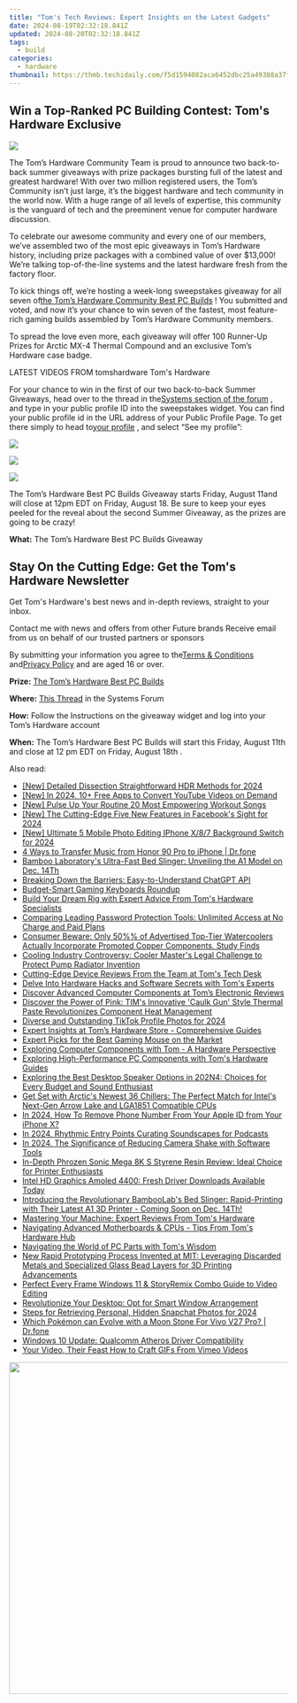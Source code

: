```yaml
---
title: "Tom's Tech Reviews: Expert Insights on the Latest Gadgets"
date: 2024-08-19T02:32:18.841Z
updated: 2024-08-20T02:32:18.841Z
tags:
  - build
categories:
  - hardware
thumbnail: https://thmb.techidaily.com/f5d1594082aca6452dbc25a49388a37fc7e84721f123ecd76572cb92530c4365.jpg
---
```


## Win a Top-Ranked PC Building Contest: Tom's Hardware Exclusive

![](https://cdn.mos.cms.futurecdn.net/2LkoLyxJEykn4ohbtaWZXK-320-80.jpg)

 The Tom’s Hardware Community Team is proud to announce two back-to-back summer giveaways with prize packages bursting full of the latest and greatest hardware! With over two million registered users, the Tom’s Community isn’t just large, it’s the biggest hardware and tech community in the world now. With a huge range of all levels of expertise, this community is the vanguard of tech and the preeminent venue for computer hardware discussion.

 To celebrate our awesome community and every one of our members, we’ve assembled two of the most epic giveaways in Tom’s Hardware history, including prize packages with a combined value of over $13,000! We’re talking top-of-the-line systems and the latest hardware fresh from the factory floor.

 To kick things off, we’re hosting a week-long sweepstakes giveaway for all seven of[the Tom’s Hardware Community Best PC Builds](https://tools.techidaily.com) ! You submitted and voted, and now it’s your chance to win seven of the fastest, most feature-rich gaming builds assembled by Tom’s Hardware Community members.

 To spread the love even more, each giveaway will offer 100 Runner-Up Prizes for Arctic MX-4 Thermal Compound and an exclusive Tom’s Hardware case badge.

 LATEST VIDEOS FROM tomshardware Tom's Hardware

 For your chance to win in the first of our two back-to-back Summer Giveaways, head over to the thread in the[Systems section of the forum](https://forums.tomshardware.com/threads/the-toms-hardware-best-pc-builds-giveaway.3101294/) , and type in your public profile ID into the sweepstakes widget. You can find your public profile id in the URL address of your Public Profile Page. To get there simply to head to[your profile](https://forums.tomshardware.com/account/account-details) , and select “See my profile”:

![](https://cdn.mos.cms.futurecdn.net/yihofD9io8DcCYF58PWSUG-320-80.png)

![](https://cdn.mos.cms.futurecdn.net/SczWStAC2ZSCMcj5ukvteY-320-80.png)

![](https://cdn.mos.cms.futurecdn.net/sv5D8pjDnYZSGjNZwQyA59-320-80.png)

 The Tom’s Hardware Best PC Builds Giveaway starts Friday, August 11and will close at 12pm EDT on Friday, August 18\. Be sure to keep your eyes peeled for the reveal about the second Summer Giveaway, as the prizes are going to be crazy!

**What:** The Tom’s Hardware Best PC Builds Giveaway

## Stay On the Cutting Edge: Get the Tom's Hardware Newsletter

 Get Tom's Hardware's best news and in-depth reviews, straight to your inbox.

 Contact me with news and offers from other Future brands  Receive email from us on behalf of our trusted partners or sponsors

 By submitting your information you agree to the[Terms & Conditions](https://futureplc.com/terms-conditions/) and[Privacy Policy](https://futureplc.com/privacy-policy/) and are aged 16 or over.

**Prize:** [The Tom’s Hardware Best PC Builds](https://tools.techidaily.com)

**Where:** [This Thread](https://forums.tomshardware.com/threads/the-toms-hardware-best-pc-builds-giveaway.3101294/) in the Systems Forum

**How:** Follow the Instructions on the giveaway widget and log into your Tom’s Hardware account

**When:** The Tom’s Hardware Best PC Builds will start this Friday, August 11th and close at 12 pm EDT on Friday, August 18th .

<ins class="adsbygoogle"
     style="display:block"
     data-ad-format="autorelaxed"
     data-ad-client="ca-pub-7571918770474297"
     data-ad-slot="1223367746"></ins>



<ins class="adsbygoogle"
     style="display:block"
     data-ad-client="ca-pub-7571918770474297"
     data-ad-slot="8358498916"
     data-ad-format="auto"
     data-full-width-responsive="true"></ins>

<span class="atpl-alsoreadstyle">Also read:</span>
<div><ul>
<li><a href="https://fox-direct.techidaily.com/new-detailed-dissection-straightforward-hdr-methods-for-2024/"><u>[New] Detailed Dissection  Straightforward HDR Methods for 2024</u></a></li>
<li><a href="https://facebook-record-videos.techidaily.com/new-in-2024-10plus-free-apps-to-convert-youtube-videos-on-demand/"><u>[New] In 2024, 10+ Free Apps to Convert YouTube Videos on Demand</u></a></li>
<li><a href="https://extra-skills.techidaily.com/new-pulse-up-your-routine-20-most-empowering-workout-songs/"><u>[New] Pulse Up Your Routine  20 Most Empowering Workout Songs</u></a></li>
<li><a href="https://facebook-videos.techidaily.com/new-the-cutting-edge-five-new-features-in-facebooks-sight-for-2024/"><u>[New] The Cutting-Edge Five  New Features in Facebook's Sight for 2024</u></a></li>
<li><a href="https://fox-direct.techidaily.com/new-ultimate-5-mobile-photo-editing-iphone-x87-background-switch-for-2024/"><u>[New] Ultimate 5 Mobile Photo Editing  IPhone X/8/7 Background Switch for 2024</u></a></li>
<li><a href="https://blog-min.techidaily.com/4-ways-to-transfer-music-from-honor-90-pro-to-iphone-drfone-by-drfone-transfer-from-android-transfer-from-android/"><u>4 Ways to Transfer Music from Honor 90 Pro to iPhone | Dr.fone</u></a></li>
<li><a href="https://hardware-tips.techidaily.com/bamboo-laboratorys-ultra-fast-bed-slinger-unveiling-the-a1-model-on-dec-14th/"><u>Bamboo Laboratory's Ultra-Fast Bed Slinger: Unveiling the A1 Model on Dec. 14Th</u></a></li>
<li><a href="https://tech-revival.techidaily.com/breaking-down-the-barriers-easy-to-understand-chatgpt-api/"><u>Breaking Down the Barriers: Easy-to-Understand ChatGPT API</u></a></li>
<li><a href="https://games-able.techidaily.com/budget-smart-gaming-keyboards-roundup/"><u>Budget-Smart Gaming Keyboards Roundup</u></a></li>
<li><a href="https://hardware-tips.techidaily.com/build-your-dream-rig-with-expert-advice-from-toms-hardware-specialists/"><u>Build Your Dream Rig with Expert Advice From Tom's Hardware Specialists</u></a></li>
<li><a href="https://hardware-tips.techidaily.com/comparing-leading-password-protection-tools-unlimited-access-at-no-charge-and-paid-plans/"><u>Comparing Leading Password Protection Tools: Unlimited Access at No Charge and Paid Plans</u></a></li>
<li><a href="https://hardware-tips.techidaily.com/consumer-beware-only-50-of-advertised-top-tier-watercoolers-actually-incorporate-promoted-copper-components-study-finds/"><u>Consumer Beware: Only 50%% of Advertised Top-Tier Watercoolers Actually Incorporate Promoted Copper Components, Study Finds</u></a></li>
<li><a href="https://hardware-tips.techidaily.com/cooling-industry-controversy-cooler-masters-legal-challenge-to-protect-pump-radiator-invention/"><u>Cooling Industry Controversy: Cooler Master's Legal Challenge to Protect Pump Radiator Invention</u></a></li>
<li><a href="https://hardware-tips.techidaily.com/cutting-edge-device-reviews-from-the-team-at-toms-tech-desk/"><u>Cutting-Edge Device Reviews From the Team at Tom's Tech Desk</u></a></li>
<li><a href="https://hardware-tips.techidaily.com/delve-into-hardware-hacks-and-software-secrets-with-toms-experts/"><u>Delve Into Hardware Hacks and Software Secrets with Tom's Experts</u></a></li>
<li><a href="https://hardware-tips.techidaily.com/discover-advanced-computer-components-at-toms-electronic-reviews/"><u>Discover Advanced Computer Components at Tom’s Electronic Reviews</u></a></li>
<li><a href="https://hardware-tips.techidaily.com/discover-the-power-of-pink-tims-innovative-caulk-gun-style-thermal-paste-revolutionizes-component-heat-management/"><u>Discover the Power of Pink: TIM's Innovative 'Caulk Gun' Style Thermal Paste Revolutionizes Component Heat Management</u></a></li>
<li><a href="https://tiktok-videos.techidaily.com/diverse-and-outstanding-tiktok-profile-photos-for-2024/"><u>Diverse and Outstanding TikTok Profile Photos for 2024</u></a></li>
<li><a href="https://hardware-tips.techidaily.com/expert-insights-at-toms-hardware-store-comprehensive-guides/"><u>Expert Insights at Tom’s Hardware Store - Comprehensive Guides</u></a></li>
<li><a href="https://hardware-tips.techidaily.com/expert-picks-for-the-best-gaming-mouse-on-the-market/"><u>Expert Picks for the Best Gaming Mouse on the Market</u></a></li>
<li><a href="https://hardware-tips.techidaily.com/exploring-computer-components-with-tom-a-hardware-perspective/"><u>Exploring Computer Components with Tom - A Hardware Perspective</u></a></li>
<li><a href="https://hardware-tips.techidaily.com/exploring-high-performance-pc-components-with-toms-hardware-guides/"><u>Exploring High-Performance PC Components with Tom's Hardware Guides</u></a></li>
<li><a href="https://hardware-tips.techidaily.com/exploring-the-best-desktop-speaker-options-in-202n4-choices-for-every-budget-and-sound-enthusiast/"><u>Exploring the Best Desktop Speaker Options in 202N4: Choices for Every Budget and Sound Enthusiast</u></a></li>
<li><a href="https://hardware-tips.techidaily.com/get-set-with-arctics-newest-36-chillers-the-perfect-match-for-intels-next-gen-arrow-lake-and-lga1851-compatible-cpus/"><u>Get Set with Arctic's Newest 36 Chillers: The Perfect Match for Intel's Next-Gen Arrow Lake and LGA1851 Compatible CPUs</u></a></li>
<li><a href="https://apple-account.techidaily.com/in-2024-how-to-remove-phone-number-from-your-apple-id-from-your-iphone-x-by-drfone-ios/"><u>In 2024, How To Remove Phone Number From Your Apple ID from Your iPhone X?</u></a></li>
<li><a href="https://extra-skills.techidaily.com/in-2024-rhythmic-entry-points-curating-soundscapes-for-podcasts/"><u>In 2024, Rhythmic Entry Points  Curating Soundscapes for Podcasts</u></a></li>
<li><a href="https://some-approaches.techidaily.com/in-2024-the-significance-of-reducing-camera-shake-with-software-tools/"><u>In 2024, The Significance of Reducing Camera Shake with Software Tools</u></a></li>
<li><a href="https://hardware-tips.techidaily.com/in-depth-phrozen-sonic-mega-8k-s-styrene-resin-review-ideal-choice-for-printer-enthusiasts/"><u>In-Depth Phrozen Sonic Mega 8K S Styrene Resin Review: Ideal Choice for Printer Enthusiasts</u></a></li>
<li><a href="https://hardware-help.techidaily.com/1722978380201-intel-hd-graphics-amoled-4400-fresh-driver-downloads-available-today/"><u>Intel HD Graphics Amoled 4400: Fresh Driver Downloads Available Today</u></a></li>
<li><a href="https://hardware-tips.techidaily.com/introducing-the-revolutionary-bamboolabs-bed-slinger-rapid-printing-with-their-latest-a1-3d-printer-coming-soon-on-dec-14th/"><u>Introducing the Revolutionary BambooLab's Bed Slinger: Rapid-Printing with Their Latest A1 3D Printer - Coming Soon on Dec. 14Th!</u></a></li>
<li><a href="https://hardware-tips.techidaily.com/mastering-your-machine-expert-reviews-from-toms-hardware/"><u>Mastering Your Machine: Expert Reviews From Tom's Hardware</u></a></li>
<li><a href="https://hardware-tips.techidaily.com/navigating-advanced-motherboards-and-cpus-tips-from-toms-hardware-hub/"><u>Navigating Advanced Motherboards & CPUs - Tips From Tom's Hardware Hub</u></a></li>
<li><a href="https://hardware-tips.techidaily.com/navigating-the-world-of-pc-parts-with-toms-wisdom/"><u>Navigating the World of PC Parts with Tom's Wisdom</u></a></li>
<li><a href="https://hardware-tips.techidaily.com/new-rapid-prototyping-process-invented-at-mit-leveraging-discarded-metals-and-specialized-glass-bead-layers-for-3d-printing-advancements/"><u>New Rapid Prototyping Process Invented at MIT: Leveraging Discarded Metals and Specialized Glass Bead Layers for 3D Printing Advancements</u></a></li>
<li><a href="https://extra-hints.techidaily.com/perfect-every-frame-windows-11-and-storyremix-combo-guide-to-video-editing/"><u>Perfect Every Frame  Windows 11 & StoryRemix Combo Guide to Video Editing</u></a></li>
<li><a href="https://win11.techidaily.com/revolutionize-your-desktop-opt-for-smart-window-arrangement/"><u>Revolutionize Your Desktop: Opt for Smart Window Arrangement</u></a></li>
<li><a href="https://snapchat-videos.techidaily.com/steps-for-retrieving-personal-hidden-snapchat-photos-for-2024/"><u>Steps for Retrieving Personal, Hidden Snapchat Photos for 2024</u></a></li>
<li><a href="https://change-location.techidaily.com/which-pokemon-can-evolve-with-a-moon-stone-for-vivo-v27-pro-drfone-by-drfone-virtual-android/"><u>Which Pokémon can Evolve with a Moon Stone For Vivo V27 Pro? | Dr.fone</u></a></li>
<li><a href="https://network-issues.techidaily.com/windows-10-update-qualcomm-atheros-driver-compatibility/"><u>Windows 10 Update: Qualcomm Atheros Driver Compatibility</u></a></li>
<li><a href="https://vimeo-videos.techidaily.com/your-video-their-feast-how-to-craft-gifs-from-vimeo-videos/"><u>Your Video, Their Feast  How to Craft GIFs From Vimeo Videos</u></a></li>
</ul></div>

<!-- affiliate ads begin -->
<a href="https://appsumo.8odi.net/c/5597632/2082526/7443" target="_top" id="2082526"><img src="//a.impactradius-go.com/display-ad/7443-2082526" border="0" alt="" width="1200" height="600"/></a><img height="0" width="0" src="https://appsumo.8odi.net/i/5597632/2082526/7443" style="position:absolute;visibility:hidden;" border="0" />
<!-- affiliate ads end -->